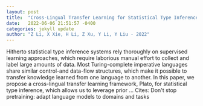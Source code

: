 ```yaml
---
layout: post
title:  "Cross-Lingual Transfer Learning for Statistical Type Inference"
date:   2022-06-06 21:51:57 -0400
categories: jekyll update
author: "Z Li, X Xie, H Li, Z Xu, Y Li, Y Liu - 2022"
---
```

Hitherto statistical type inference systems rely thoroughly on supervised learning approaches, which require laborious manual effort to collect and label large amounts of data. Most Turing-complete imperative languages share similar control-and data-flow structures, which make it possible to transfer knowledge learned from one language to another. In this paper, we propose a cross-lingual transfer learning framework, Plato, for statistical type inference, which allows us to leverage prior …
Cites: ‪Don't stop pretraining: adapt language models to domains and tasks‬  